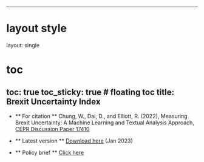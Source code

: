 
---
# layout style
layout: single

# toc
toc: true
toc_sticky: true # floating toc
title: Brexit Uncertainty Index
---

+ ** For citation **
Chung, W., Dai, D., and Elliott, R. (2022), Measuring Brexit Uncertainty: A Machine Learning and Textual Analysis Approach, [CEPR Discussion Paper 17410](https://cepr.org/publications/dp17410)

+ ** Latest version **
[Download here](https://www.dropbox.com/s/9igo4cj83lohnxd/Measuring%20Brexit%20Uncertainty.pdf?dl=0) (Jan 2023) 

+ ** Policy brief **
[Click here](https://www.birmingham.ac.uk/research/public-affairs/policy-briefings/2022/measuring-brexit-uncertainty.aspx)
